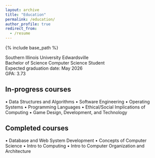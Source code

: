 ```yaml
---
layout: archive
title: "Education"
permalink: /education/
author_profile: true
redirect_from:
  - /resume
---
```


{% include base_path %}


Southern Illinois University Edwardsville  
Bachelor of Science Computer Science Student  
Expected graduation date: May 2026  
GPA: 3.73  

## In-progress courses  
•	Data Structures and Algorithms  •	Software Engineering  •	Operating Systems  •	Programming Languages  •	Ethical/Social Implications of Computing  •	Game Design, Development, and Technology  

## Completed courses  
•	Database and Web System Development  •	Concepts of Computer Science  •	Intro to Computing  •	Intro to Computer Organization and Architecture

